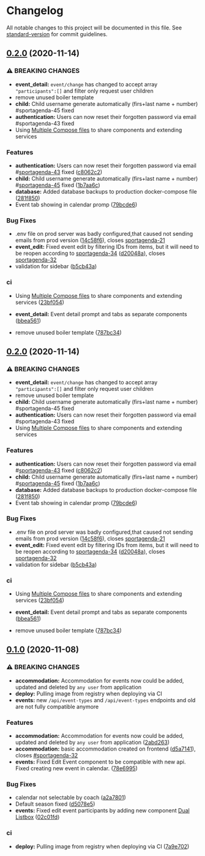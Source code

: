 # Changelog

All notable changes to this project will be documented in this file. See [standard-version](https://github.com/conventional-changelog/standard-version) for commit guidelines.

## [0.2.0](https://github.com/dominikbullo/sport_club_management_system/compare/v0.1.0...v0.2.0) (2020-11-14)


### ⚠ BREAKING CHANGES

* **event_detail:** `event/change` has changed to accept array `"participants":[]` and filter only request user children
* remove unused boiler template
* **child:** Child username generate automatically (firs+last name + number) #sportagenda-45 fixed
* **authentication:** Users can now reset their forgotten password via email #sportagenda-43 fixed
* Using [Multiple Compose files](https://docs.docker.com/compose/extends/) to share components and extending services

### Features

* **authentication:** Users can now reset their forgotten password via email #[sportagenda-43](https://sportagenda.myjetbrains.com/youtrack/issue/sportagenda-43) fixed ([c8062c2](https://github.com/dominikbullo/sport_club_management_system/commit/c8062c2f4ae8629fc621417244668851ec4bd7a6))
* **child:** Child username generate automatically (firs+last name + number) #[sportagenda-45](https://sportagenda.myjetbrains.com/youtrack/issue/sportagenda-45) fixed ([1b7aa6c](https://github.com/dominikbullo/sport_club_management_system/commit/1b7aa6ce670b511f2809e69a918b6ffacafc7e52))
* **database:** Added database backups to production docker-compose file ([281f850](https://github.com/dominikbullo/sport_club_management_system/commit/281f850da8b9036eb1771a008276a802cc72cfe1))
* Event tab showing in calendar promp ([79bcde6](https://github.com/dominikbullo/sport_club_management_system/commit/79bcde6614a09a928d2642579ba5257789efac27))


### Bug Fixes

* .env file on prod server was badly configured,that caused not sending emails from prod version ([14c58f6](https://github.com/dominikbullo/sport_club_management_system/commit/14c58f69ee11b68b482e55f8ddb82c20f54157e3)), closes [sportagenda-21](https://sportagenda.myjetbrains.com/youtrack/issue/sportagenda-21)
* **event_edit:** Fixed event edit by filtering IDs from items, but it will need to be reopen according to [sportagenda-34](https://sportagenda.myjetbrains.com/youtrack/issue/sportagenda-34) ([d20048a](https://github.com/dominikbullo/sport_club_management_system/commit/d20048a468ee6b0d4c86853ca12f1448da74415d)), closes [sportagenda-32](https://sportagenda.myjetbrains.com/youtrack/issue/sportagenda-32)
* validation for sidebar ([b5cb43a](https://github.com/dominikbullo/sport_club_management_system/commit/b5cb43adbd915229b5992e3772837d4587542c29))


### ci

* Using [Multiple Compose files](https://docs.docker.com/compose/extends/) to share components and extending services ([23bf054](https://github.com/dominikbullo/sport_club_management_system/commit/23bf054a92d21236d44bbe0c6927ad88b42fc207))


* **event_detail:** Event detail prompt and tabs as separate components ([bbea561](https://github.com/dominikbullo/sport_club_management_system/commit/bbea5615eb8e591548e0f7425f319807a6563dfa))
* remove unused boiler template ([787bc34](https://github.com/dominikbullo/sport_club_management_system/commit/787bc34200b01c2c4cad4e546848be4a8169f4d8))

## [0.2.0](https://github.com/dominikbullo/sport_club_management_system/compare/v0.1.0...v0.2.0) (2020-11-14)


### ⚠ BREAKING CHANGES

* **event_detail:** `event/change` has changed to accept array `"participants":[]` and filter only request user children
* remove unused boiler template
* **child:** Child username generate automatically (firs+last name + number) #sportagenda-45 fixed
* **authentication:** Users can now reset their forgotten password via email #sportagenda-43 fixed
* Using [Multiple Compose files](https://docs.docker.com/compose/extends/) to share components and extending services

### Features

* **authentication:** Users can now reset their forgotten password via email #[sportagenda-43](https://sportagenda.myjetbrains.com/youtrack/issue/sportagenda-43) fixed ([c8062c2](https://github.com/dominikbullo/sport_club_management_system/commit/c8062c2f4ae8629fc621417244668851ec4bd7a6))
* **child:** Child username generate automatically (firs+last name + number) #[sportagenda-45](https://sportagenda.myjetbrains.com/youtrack/issue/sportagenda-45) fixed ([1b7aa6c](https://github.com/dominikbullo/sport_club_management_system/commit/1b7aa6ce670b511f2809e69a918b6ffacafc7e52))
* **database:** Added database backups to production docker-compose file ([281f850](https://github.com/dominikbullo/sport_club_management_system/commit/281f850da8b9036eb1771a008276a802cc72cfe1))
* Event tab showing in calendar promp ([79bcde6](https://github.com/dominikbullo/sport_club_management_system/commit/79bcde6614a09a928d2642579ba5257789efac27))


### Bug Fixes

* .env file on prod server was badly configured,that caused not sending emails from prod version ([14c58f6](https://github.com/dominikbullo/sport_club_management_system/commit/14c58f69ee11b68b482e55f8ddb82c20f54157e3)), closes [sportagenda-21](https://sportagenda.myjetbrains.com/youtrack/issue/sportagenda-21)
* **event_edit:** Fixed event edit by filtering IDs from items, but it will need to be reopen according to [sportagenda-34](https://sportagenda.myjetbrains.com/youtrack/issue/sportagenda-34) ([d20048a](https://github.com/dominikbullo/sport_club_management_system/commit/d20048a468ee6b0d4c86853ca12f1448da74415d)), closes [sportagenda-32](https://sportagenda.myjetbrains.com/youtrack/issue/sportagenda-32)
* validation for sidebar ([b5cb43a](https://github.com/dominikbullo/sport_club_management_system/commit/b5cb43adbd915229b5992e3772837d4587542c29))


### ci

* Using [Multiple Compose files](https://docs.docker.com/compose/extends/) to share components and extending services ([23bf054](https://github.com/dominikbullo/sport_club_management_system/commit/23bf054a92d21236d44bbe0c6927ad88b42fc207))


* **event_detail:** Event detail prompt and tabs as separate components ([bbea561](https://github.com/dominikbullo/sport_club_management_system/commit/bbea5615eb8e591548e0f7425f319807a6563dfa))
* remove unused boiler template ([787bc34](https://github.com/dominikbullo/sport_club_management_system/commit/787bc34200b01c2c4cad4e546848be4a8169f4d8))

## [0.1.0](https://github.com/dominikbullo/sport_club_management_system/compare/v1.0.1-alpha.1...v0.1.0) (2020-11-08)


### ⚠ BREAKING CHANGES

* **accommodation:** Accommodation for events now could be added, updated and deleted by `any user` from application
* **deploy:** Pulling image from registry when deploying via CI
* **events:** new `/api/event-types` and `/api/event-types` endpoints and old are not fully compatible anymore

### Features

* **accommodation:** Accommodation for events now could be added, updated and deleted by `any user` from application ([2abd263](https://github.com/dominikbullo/sport_club_management_system/commit/2abd2633604bde8d13c0256fa3137921d5337c35))
* **accommodation:** basic accommodation created on frontend ([d5a7141](https://github.com/dominikbullo/sport_club_management_system/commit/d5a7141850c7a5c6e4675f6937236ff29e00bed9)), closes [#sportagenda-32](https://github.com/dominikbullo/sport_club_management_system/issues/sportagenda-32)
* **events:** Fixed Edit Event component to be compatible with new api. Fixed creating new event in calendar. ([78e6995](https://github.com/dominikbullo/sport_club_management_system/commit/78e6995386ee172d98c7cfd73266e388b33d89ca))


### Bug Fixes

* calendar not selectable by coach ([a2a7801](https://github.com/dominikbullo/sport_club_management_system/commit/a2a78013bbf9cd2083c204f2fd8decd8c1c9bb1c))
* Default season fixed ([d5078e5](https://github.com/dominikbullo/sport_club_management_system/commit/d5078e5e921142dcd5a38099b81c15b935972e32))
* **events:** Fixed edit event participants by adding new component [Dual Listbox](https://vuejsexamples.com/vue-multi-select-dual-listbox/) ([02c01fd](https://github.com/dominikbullo/sport_club_management_system/commit/02c01fdb94b0ff7487bc40b41837a0420f4723cf))


### ci

* **deploy:** Pulling image from registry when deploying via CI ([7a9e702](https://github.com/dominikbullo/sport_club_management_system/commit/7a9e702f132fadbd8e6452419bc80fa717fdd15f))

